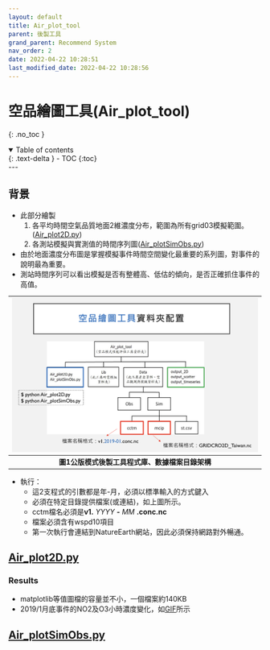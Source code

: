 ```yaml
---
layout: default
title: Air_plot_tool
parent: 後製工具
grand_parent: Recommend System
nav_order: 2
date: 2022-04-22 10:28:51
last_modified_date: 2022-04-22 10:28:56
---
```


# 空品繪圖工具(Air_plot_tool)
{: .no_toc }

<details open markdown="block">
  <summary>
    Table of contents
  </summary>
  {: .text-delta }
- TOC
{:toc}
</details>
---

## 背景
- 此部分繪製
  1. 各平均時間空氣品質地面2維濃度分布，範圍為所有grid03模擬範圍。([Air_plot2D.py](https://github.com/sinotec2/Focus-on-Air-Quality/blob/main/GridModels/TWNEPA_RecommCMAQ/post_process/Air_plot2D.py))
  2. 各測站模擬與實測值的時間序列圖([Air_plotSimObs.py](https://github.com/sinotec2/Focus-on-Air-Quality/blob/main/GridModels/TWNEPA_RecommCMAQ/post_process/Air_plotSimObs.py))
- 由於地面濃度分布圖是掌握模擬事件時間空間變化最重要的系列圖，對事件的說明最為重要。
- 測站時間序列可以看出模擬是否有整體高、低估的傾向，是否正確抓住事件的高值。

| ![air_plot.PNG](https://github.com/sinotec2/Focus-on-Air-Quality/raw/main/assets/images/air_plot.png) |
|:--:|
| <b>圖1公版模式後製工具程式庫、數據檔案目錄架構</b>|

- 執行：
  - 這2支程式的引數都是年-月，必須以標準輸入的方式鍵入
  - 必須在特定目錄提供檔案(或連結)，如上圖所示。
  - cctm檔名必須是**v1.** *YYYY* **-** *MM* **.conc.nc**
  - 檔案必須含有wspd10項目
  - 第一次執行會連結到NatureEarth網站，因此必須保持網路對外暢通。

## [Air_plot2D.py](https://github.com/sinotec2/Focus-on-Air-Quality/blob/main/GridModels/TWNEPA_RecommCMAQ/post_process/Air_plot2D.py)
### Results
- matplotlib等值圖檔的容量並不小，一個檔案約140KB
- 2019/1月底事件的NO2及O3小時濃度變化，如[GIF]()所示

## [Air_plotSimObs.py](https://github.com/sinotec2/Focus-on-Air-Quality/blob/main/GridModels/TWNEPA_RecommCMAQ/post_process/Air_plotSimObs.py)


